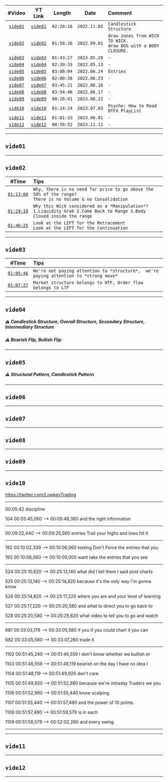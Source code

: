 | #Video | YT Link | Length | Date | Comment | 
| :---: | :---: | :---: | :---: | :--- |
| [`vide01`](#vide01) | [`vide01`](https://www.youtube.com/watch?v=y4rE-jVqrRY) | `02:28:16` | `2022.11.05` | `Candlestick Structure ` |
| [`vide02`](#vide02) | [`vide02`](https://www.youtube.com/watch?v=Xw1CG5HWVts) | `01:58:26` | `2022.09.01` | `draw zones from WICK TO WICK.` <br/> `draw BOS with a BODY CLOSURE. ` |
| [`vide03`](#vide03) | [`vide03`](https://www.youtube.com/watch?v=-O1_MSMVBPc) | `01:43:27` | `2023.05.28` | `-` |
| [`vide04`](#vide04) | [`vide04`](https://www.youtube.com/watch?v=1Vug-H3r88c) | `02:39:33` | `2022.05.13` | `-` |
| [`vide05`](#vide05) | [`vide05`](https://www.youtube.com/watch?v=x4X7srbXf1k) | `03:08:04` | `2022.06.24` | `Entries` |
| [`vide06`](#vide06) | [`vide06`](https://www.youtube.com/watch?v=Du5ywps8cyI) | `02:00:36` | `2022.06.23` | `-` |
| [`vide07`](#vide07) | [`vide07`](https://www.youtube.com/watch?v=NL5DO8mJPsc) | `03:45:21` | `2022.06.16` | `-` |
| [`vide08`](#vide08) | [`vide08`](https://www.youtube.com/watch?v=VV0teyLZWi0) | `03:54:46` | `2022.06.17` | `-` |
| [`vide09`](#vide09) | [`vide09`](https://www.youtube.com/watch?v=hqX91iZo5_g) | `00:26:41` | `2023.06.22` | `-` |
| [`vide10`](#vide10) | [`vide10`](https://www.youtube.com/watch?v=RoLhvoEPXsQ) | `01:14:24` | `2023.07.03` | `Psyche: How to Read DTFX PlayList` |
| [`vide11`](#vide11) | [`vide11`](https://www.youtube.com/watch?v=ntyP_urAuZM) | `01:01:33` | `2023.06.01` | `-` |
| [`vide12`](#vide12) | [`vide12`](https://www.youtube.com/watch?v=BGV57yOxkig) | `00:58:52` | `2023.11.11` | `-` |

___  
## `vide01`
___  
## `vide02`
| #Time | Tips |
| :---: | :--- |
| [`01:13:00`](https://www.youtube.com/watch?v=Xw1CG5HWVts#t=01h13m00s) | `Why, there is no need for price to go above the 50% of the range?` <br/> `There is no Volume & no Consolidation` |
| [`01:29:19`](https://www.youtube.com/watch?v=Xw1CG5HWVts#t=01h29m19s) | `Why this Wick considered as a *Manipulation*?` <br/> `1.Liquidity Grab 2.Come Back to Range 3.Body Closed inside the range` |
| [`01:46:25`](https://www.youtube.com/watch?v=Xw1CG5HWVts#t=01h46m25s) | `Look at the LEFT for the Retracement` <br/> `Look at the LEFT for the Continuation` |
___  
## `vide03`
| #Time | Tips |
| :---: | :--- |
| [`01:05:46`](https://www.youtube.com/watch?v=-O1_MSMVBPc#t=01h05m46s) | `We're not paying attention to *structure*,  we're paying attention to *strong move*` |
| [`01:07:27`](https://www.youtube.com/watch?v=-O1_MSMVBPc#t=01h07m27s) | `Market structure belongs to HTF, Order flow belongs to LTF` |
___  
## `vide04`  
##### ⚠️ Candlestick Structure, Overall Structure, Secondary Structure, Intermediary Structure
##### ⚠️ Bearish Flip, Bullish Flip
___  
## `vide05`  
##### ⚠️ Structural Pattern, Candlestick Pattern
___  
## `vide06`  
___  
## `vide07`  
___  
## `vide08`  
___  
## `vide09`  
___  
## `vide10`  
https://twitter.com/LowkeyTrading

___
00:05:42
discipline

104
00:05:45,060 --> 00:05:48,380
and the right information
___


00:09:22,440 --> 00:09:25,560
entries Trail your highs and lows hit it

___

192
00:10:02,339 --> 00:10:06,060
testing Don't Force the entries that you

193
00:10:06,060 --> 00:10:09,000
want take the entries that you see
___



524
00:25:10,620 --> 00:25:13,140
what did I tell them I said post charts

525
00:25:13,140 --> 00:25:14,820
because it's the only way I'm gonna know

526
00:25:14,820 --> 00:25:17,220
where you are and your level of learning

527
00:25:17,220 --> 00:25:20,580
and what to direct you to go back to

528
00:25:20,580 --> 00:25:25,620
what video to tell you to go and watch
___




681
00:33:03,179 --> 00:33:05,580
if you if you could chart it you can

682
00:33:05,580 --> 00:33:07,260
trade it
___


1102
00:51:45,240 --> 00:51:46,559
I don't know whether we bullish or

1103
00:51:46,559 --> 00:51:48,119
bearish on the day I have no idea I

1104
00:51:48,119 --> 00:51:49,920
don't care

1105
00:51:49,920 --> 00:51:52,980
because we're intraday Traders we you

1106
00:51:52,980 --> 00:51:55,440
know scalping

1107
00:51:55,440 --> 00:51:57,480
and the power of 10 points

1108
00:51:57,480 --> 00:51:59,579
is in each

1109
00:51:59,579 --> 00:52:02,280
and every swing
___







___  
## `vide11`  
___  
## `vide12`  
___  



